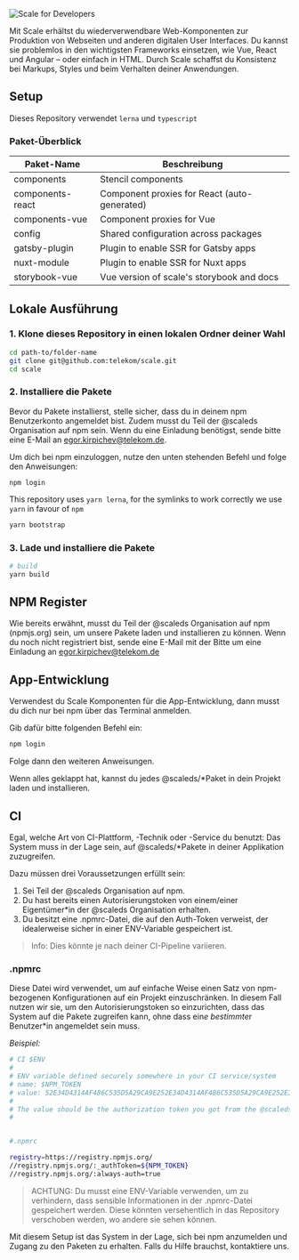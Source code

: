 ![Scale for Developers](assets/1_setup/3_scale-for-developers/Scale-for-developers-DE.png)

Mit Scale erhältst du wiederverwendbare Web-Komponenten zur Produktion von Webseiten und anderen digitalen User Interfaces. Du kannst sie problemlos in den wichtigsten Frameworks einsetzen, wie Vue, React und Angular – oder einfach in HTML. Durch Scale schaffst du Konsistenz bei Markups, Styles und beim Verhalten deiner Anwendungen.  

## Setup

Dieses Repository verwendet `lerna` und `typescript`

### Paket-Überblick

| Paket-Name       | Beschreibung                                 |
| ---------------- | -------------------------------------------- |
| components       | Stencil components                           |
| components-react | Component proxies for React (auto-generated) |
| components-vue   | Component proxies for Vue                    |
| config           | Shared configuration across packages         |
| gatsby-plugin    | Plugin to enable SSR for Gatsby apps         |
| nuxt-module      | Plugin to enable SSR for Nuxt apps           |
| storybook-vue    | Vue version of scale's storybook and docs    |

## Lokale Ausführung

### 1. Klone dieses Repository in einen lokalen Ordner deiner Wahl

```bash
cd path-to/folder-name
git clone git@github.com:telekom/scale.git
cd scale
```

### 2. Installiere die Pakete

Bevor du Pakete installierst, stelle sicher, dass du in deinem npm Benutzerkonto angemeldet bist. Zudem musst du Teil der @scaleds Organisation auf npm sein. Wenn du eine Einladung benötigst, sende bitte eine E-Mail an egor.kirpichev@telekom.de.

Um dich bei npm einzuloggen, nutze den unten stehenden Befehl und folge den Anweisungen: 

```
npm login
```

This repository uses `yarn lerna`, for the symlinks to work correctly we use `yarn` in favour of `npm`

```bash
yarn bootstrap
```

### 3. Lade und installiere die Pakete

```bash
# build
yarn build
```

## NPM Register

Wie bereits erwähnt, musst du Teil der @scaleds Organisation auf npm (npmjs.org) sein, um unsere Pakete laden und installieren zu können.
Wenn du noch nicht registriert bist, sende eine E-Mail mit der Bitte um eine Einladung an egor.kirpichev@telekom.de

## App-Entwicklung

Verwendest du Scale Komponenten für die App-Entwicklung, dann musst du dich nur bei npm über das Terminal anmelden.

Gib dafür bitte folgenden Befehl ein:

```bash
npm login
```

Folge dann den weiteren Anweisungen. 

Wenn alles geklappt hat, kannst du jedes @scaleds/*Paket in dein Projekt laden und installieren.

## CI

Egal, welche Art von CI-Plattform, -Technik oder -Service du benutzt: Das System muss in der Lage sein, auf @scaleds/*Pakete in deiner Applikation zuzugreifen.

Dazu müssen drei Voraussetzungen erfüllt sein:

1.	Sei Teil der @scaleds Organisation auf npm.
2.	Du hast bereits einen Autorisierungstoken von einem/einer Eigentümer*in der @scaleds Organisation erhalten.
3.	Du besitzt eine .npmrc-Datei, die auf den Auth-Token verweist, der idealerweise sicher in einer ENV-Variable gespeichert ist.


> Info: Dies könnte je nach deiner CI-Pipeline variieren.

### .npmrc

Diese Datei wird verwendet, um auf einfache Weise einen Satz von npm-bezogenen Konfigurationen auf ein Projekt einzuschränken. In diesem Fall nutzen wir sie, um den Autorisierungstoken so einzurichten, dass das System auf die Pakete zugreifen kann, ohne dass ein*e bestimmte*r Benutzer*in angemeldet sein muss.

_Beispiel:_

```bash
# CI $ENV
#
# ENV variable defined securely somewhere in your CI service/system
# name: $NPM_TOKEN
# value: 52E34D4314AF486C535D5A29CA9E252E34D4314AF486C535D5A29CA9E252E34D4314AF486C535D5A29CA9E2
#
# The value should be the authorization token you got from the @scaleds organisation owner!!!
#


#.npmrc

registry=https://registry.npmjs.org/
//registry.npmjs.org/:_authToken=${NPM_TOKEN}
//registry.npmjs.org/:always-auth=true

```

> ACHTUNG: Du musst eine ENV-Variable verwenden, um zu verhindern, dass sensible Informationen in der .npmrc-Datei gespeichert werden. Diese könnten versehentlich in das Repository verschoben werden, wo andere sie sehen können.

Mit diesem Setup ist das System in der Lage, sich bei npm anzumelden und Zugang zu den Paketen zu erhalten. Falls du Hilfe brauchst, kontaktiere uns.
